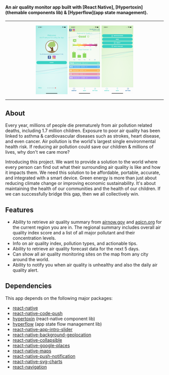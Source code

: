 #### An air quality monitor app built with [React Native], [Hypertoxin] (themable components lib) & [Hyperflow](app state management).

---

<p align="center">
   <img width="20%" height="20%" src="assets/screenshots/iphone-xs-max-1.png">
   <img width="20%" height="20%" src="assets/screenshots/iphone-xs-max-2.png">
   <img width="20%" height="20%" src="assets/screenshots/iphone-xs-max-4.png">
</p>

---

## About

Every year, millions of people die prematurely from air pollution related deaths, including 1.7 million children. Exposure to poor air quality has been linked to asthma & cardiovascular diseases such as strokes, heart disease, and even cancer. Air pollution is the world's largest single environmental health risk. If reducing air pollution could save our children & millions of lives, why don't we care more?

Introducing this project. We want to provide a solution to the world where every person can find out what their surrounding air quality is like and how it impacts them. We need this solution to be affordable, portable, accurate, and integrated with a smart device.
Green energy is more than just about reducing climate change or improving economic sustainability. It's about maintaining the health of our communities and the health of our children. If we can successfully bridge this gap, then we all collectively win.

## Features

- Ability to retrieve air quality summary from [airnow.gov](https://airnow.gov) and [aqicn.org](aqicn.org) for the current region you are in. The regional summary includes overall air quality index score and a list of all major pollutant and their concentration levels.
- Info on air quality index, pollution types, and actionable tips.
- Ability to retrieve air quality forecast data for the next 5 days.
- Can show all air quality monitoring sites on the map from any city around the world.
- Ability to notify you when air quality is unhealthy and also the daily air quality alert.

## Dependencies

This app depends on the following major packages:

- [react-native](https://facebook.github.io/react-native/)
- [react-native-code-push](https://microsoft.github.io/code-push/)
- [hypertoxin](https://github.com/tuantle/hypertoxin) (react-native component lib)
- [hyperflow](https://github.com/tuantle/hyperflow) (app state flow management lib)
- [react-native-app-intro-slider](https://github.com/Jacse/react-native-app-intro-slider)
- [react-native-background-geolocation](https://github.com/transistorsoft/react-native-background-geolocation)
- [react-native-collapsible](https://github.com/oblador/react-native-collapsible)
- [react-native-google-places](https://github.com/tolu360/react-native-google-places)
- [react-native-maps](https://github.com/react-native-community/react-native-maps)
- [react-native-push-notification](https://github.com/zo0r/react-native-push-notification)
- [react-native-svg-charts](https://github.com/JesperLekland/react-native-svg-charts)
- [react-navigation](https://github.com/react-navigation/react-navigation)
